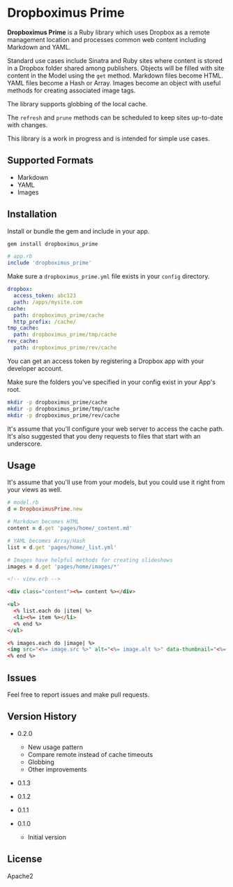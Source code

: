 Dropboximus Prime
=================

**Dropboximus Prime** is a Ruby library which uses Dropbox as a remote management
location and processes common web content including Markdown and YAML.

Standard use cases include Sinatra and Ruby sites where content is stored in
a Dropbox folder shared among publishers. Objects will be filled with site content
in the Model using the `get` method. Markdown files become HTML. YAML files
become a Hash or Array. Images become an object with useful methods for creating
associated image tags.

The library supports globbing of the local cache.

The `refresh` and `prune` methods can be scheduled to keep sites up-to-date
with changes.

This library is a work in progress and is intended for simple use cases.

Supported Formats
-----------------

+ Markdown
+ YAML
+ Images

Installation
------------

Install or bundle the gem and include in your app.

```bash
gem install dropboximus_prime
```

```ruby
# app.rb
include 'dropboximus_prime'
```

Make sure a `dropboximus_prime.yml` file exists in your `config` directory.

```yaml
dropbox:
  access_token: abc123
  path: /apps/mysite.com
cache:
  path: dropboximus_prime/cache
  http_prefix: /cache/
tmp_cache:
  path: dropboximus_prime/tmp/cache
rev_cache:
  path: dropboximus_prime/rev/cache
```

You can get an access token by registering a Dropbox app with your developer account.

Make sure the folders you've specified in your config exist in your App's root.

```bash
mkdir -p dropboximus_prime/cache
mkdir -p dropboximus_prime/tmp/cache
mkdir -p dropboximus_prime/rev/cache
```

It's assume that you'll configure your web server to access the cache path. It's
also suggested that you deny requests to files that start with an underscore.

Usage
-----

It's assume that you'll use from your models, but you could use it right from
your views as well.

```ruby
# model.rb
d = DropboximusPrime.new

# Markdown becomes HTML
content = d.get 'pages/home/_content.md'

# YAML becomes Array/Hash
list = d.get 'pages/home/_list.yml'

# Images have helpful methods for creating slideshows
images = d.get 'pages/home/images/*'
```

```html
<!-- view.erb -->

<div class="content"><%= content %></div>

<ul>
  <% list.each do |item| %>
  <li><%= item %></li>
  <% end %>
</ul>

<% images.each do |image| %>
<img src="<%= image.src %>" alt="<%= image.alt %>" data-thumbnail="<%= image.thumbnail_l_src %>">
<% end %>
```

Issues
------

Feel free to report issues and make pull requests.

Version History
---------------

+ 0.2.0
  + New usage pattern
  + Compare remote instead of cache timeouts
  + Globbing
  + Other improvements

+ 0.1.3

+ 0.1.2

+ 0.1.1

+ 0.1.0
  + Initial version

License
-------

Apache2
